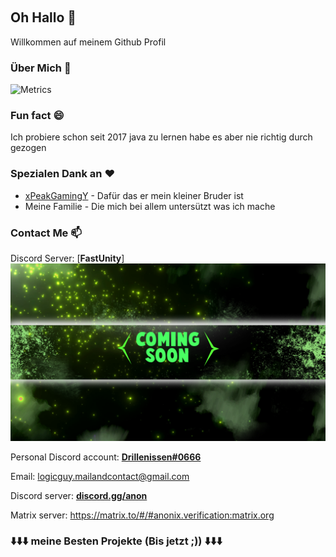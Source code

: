 <p align="center">
<img alt="" src=https://img.shields.io/github/stars/fastdropgaming?affiliations=OWNER%2CCOLLABORATOR />
<img alt="" src=https://komarev.com/ghpvc/?username=fastdropgaming />
</p>

## Oh Hallo 👋
Willkommen auf meinem Github Profil

### Über Mich 📌
![Metrics](https://metrics.lecoq.io/fastdropgaming?template=classic&people=1&projects=1&languages=1&base=header%2C%20activity%2C%20community%2C%20repositories%2C%20metadata&base.indepth=false&base.hireable=false&base.skip=false&languages=false&languages.limit=8&languages.threshold=0%25&languages.other=false&languages.colors=github&languages.sections=most-used&languages.indepth=false&languages.analysis.timeout=15&languages.categories=markup%2C%20programming&languages.recent.categories=markup%2C%20programming&languages.recent.load=300&languages.recent.days=14&people=false&people.limit=24&people.identicons=false&people.identicons.hide=false&people.size=28&people.types=followers&people.shuffle=false&projects=false&projects.limit=4&projects.descriptions=false&config.timezone=Europe%2FBerlin)

### Fun fact 😄
Ich probiere schon seit 2017 java zu lernen habe es aber nie richtig durch gezogen

### Spezialen Dank an ❤️
- [xPeakGamingY](https://account.xbox.com/de-de/profile?gamertag=xPeakGamingY) - Dafür das er mein kleiner Bruder ist
- Meine Familie - Die mich bei allem untersützt  was ich mache

### Contact Me 📫  
Discord Server: [**FastUnity**]
<img src="./img/soon.png">

Personal Discord account: [**Drillenissen#0666**](https://www.discord.gg) 

Email: 
logicguy.mailandcontact@gmail.com  

Discord server: **[discord.gg/anon](https://www.anonix.xyz/discord)** 

Matrix server: https://matrix.to/#/#anonix.verification:matrix.org


### ⬇️⬇️⬇️ meine Besten Projekte (Bis jetzt ;)) ⬇️⬇️⬇️